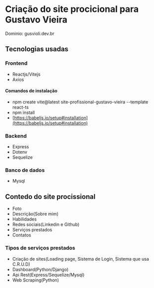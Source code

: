 # Criação do site procicional para Gustavo Vieira

Dominio: gusvioli.dev.br

## Tecnologias usadas

### Frontend

- Reactjs/Vitejs
- Axios

#### Comandos de instalação

- npm create vite@latest site-profissional-gustavo-vieira --template react-ts
- npm install
- [https://babeljs.io/setup#installation](https://babeljs.io/setup#installation)
  
### Backend

- Express
- Dotenv
- Sequelize

### Banco de dados

- Mysql

## Contedo do site procissional

- Foto
- Descrição(Sobre mim)
- Habilidades
- Redes sociais(Linkedin e Github)
- Serviços prestados
- Contatos

### Tipos de serviços prestados

- Criação de sites(Loading page, Sistema de Login, Sistema que usa C.R.U.D)
- Dashboard(Python/Django)
- Api Rest(Express/Sequelize/Mysql)
- Web Scraping(Python)
